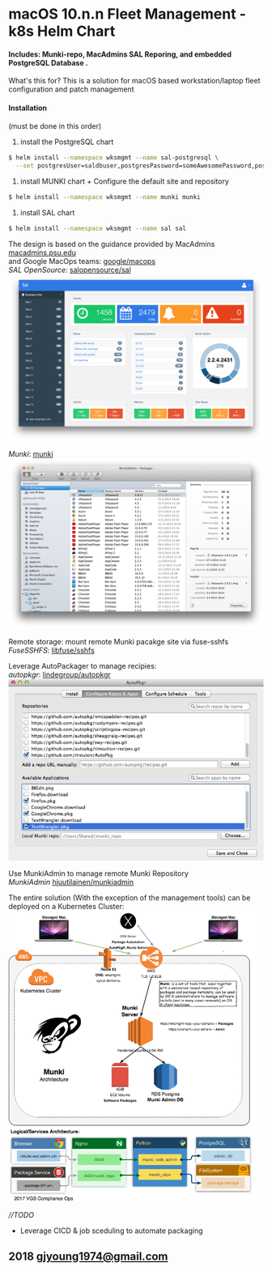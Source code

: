 # macOS 10.n.n Fleet Management - k8s Helm Chart
#### Includes: Munki-repo, MacAdmins SAL Reporing, and embedded PostgreSQL Database .    

What's this for?
This is a solution for macOS based workstation/laptop fleet configuration and patch management

#### Installation      
(must be done in this order)
1. install the PostgreSQL chart   
```bash
$ helm install --namespace wksmgmt --name sal-postgresql \
  --set postgresUser=saldbuser,postgresPassword=someAwesomePassword,postgresDatabase=saldb postgresq
```
1. install MUNKI chart + Configure the default site and repository    
```bash
$ helm install --namespace wksmgmt --name munki munki
```
1. install SAL chart   
```bash
$ helm install --namespace wksmgmt --name sal sal
```

The design is based on the guidance provided by MacAdmins [macadmins.psu.edu](http://macadmins.psu.edu/)      
and Google MacOps teams: [google/macops](https://github.com/google/macops)       
*SAL OpenSource*: [salopensource/sal](https://github.com/salopensource/sal)     
![Sal Dashboard](./docs/sal.png)     

*Munki*: [munki](https://www.munki.org/)         
![Sal Dashboard](./docs/munki.png)    


Remote storage: mount remote Munki pacakge site via fuse-sshfs      
*FuseSSHFS*: [libfuse/sshfs](https://github.com/libfuse/sshfs)       

Leverage AutoPackager to manage recipies:    
*autopkgr*: [lindegroup/autopkgr](https://github.com/lindegroup/autopkgr)      
![AutoPkgR](./docs/autopkgr.png)    

Use MunkiAdmin to manage remote Munki Repository        
*MunkiAdmin* [hjuutilainen/munkiadmin](https://github.com/hjuutilainen/munkiadmin)       

The entire solution (With the exception of the management tools) can be deployed on a Kubernetes Cluster:     
![Design](./docs/munki-design.png)      


*//TODO*     
- Leverage CICD & job sceduling to automate packaging

2018 gjyoung1974@gmail.com
---

